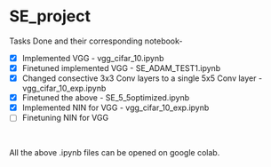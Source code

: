 # SE_project

Tasks Done and their corresponding notebook-
<br>
- [x] Implemented VGG - vgg_cifar_10.ipynb
- [x] Finetuned implemented VGG - SE_ADAM_TEST1.ipynb
- [x] Changed consective 3x3 Conv layers to a single 5x5 Conv layer - vgg_cifar_10_exp.ipynb
- [x] Finetuned the above - SE_5_5optimized.ipynb
- [x] Implemented NIN for VGG - vgg_cifar_10_exp.ipynb
- [ ] Finetuning NIN for VGG 
<br>

All the above .ipynb files can be opened on google colab.
